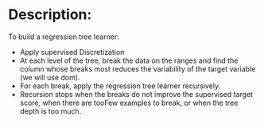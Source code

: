 # Description:

To build a regression tree learner:

* Apply supervised Discretization
* At each level of the tree, break the data on the ranges and find the column whose breaks most reduces the variability of the target variable (we will use dom).
* For each break, apply the regression tree learner recursively.
* Recursion stops when the breaks do not improve the supervised target score, when there are tooFew examples to break, or when the tree depth is too much.
